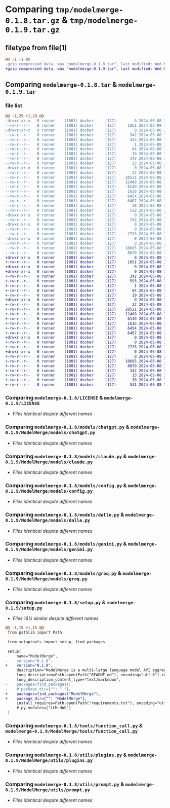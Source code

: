 # Comparing `tmp/modelmerge-0.1.8.tar.gz` & `tmp/modelmerge-0.1.9.tar.gz`

## filetype from file(1)

```diff
@@ -1 +1 @@
-gzip compressed data, was "modelmerge-0.1.8.tar", last modified: Wed May  8 18:50:16 2024, max compression
+gzip compressed data, was "modelmerge-0.1.9.tar", last modified: Wed May  8 18:54:53 2024, max compression
```

## Comparing `modelmerge-0.1.8.tar` & `modelmerge-0.1.9.tar`

### file list

```diff
@@ -1,29 +1,28 @@
-drwxr-xr-x   0 runner    (1001) docker     (127)        0 2024-05-08 18:50:16.745784 modelmerge-0.1.8/
--rw-r--r--   0 runner    (1001) docker     (127)     1051 2024-05-08 18:50:08.000000 modelmerge-0.1.8/LICENSE
-drwxr-xr-x   0 runner    (1001) docker     (127)        0 2024-05-08 18:50:16.745784 modelmerge-0.1.8/ModelMerge.egg-info/
--rw-r--r--   0 runner    (1001) docker     (127)      342 2024-05-08 18:50:16.000000 modelmerge-0.1.8/ModelMerge.egg-info/PKG-INFO
--rw-r--r--   0 runner    (1001) docker     (127)      433 2024-05-08 18:50:16.000000 modelmerge-0.1.8/ModelMerge.egg-info/SOURCES.txt
--rw-r--r--   0 runner    (1001) docker     (127)        1 2024-05-08 18:50:16.000000 modelmerge-0.1.8/ModelMerge.egg-info/dependency_links.txt
--rw-r--r--   0 runner    (1001) docker     (127)       84 2024-05-08 18:50:16.000000 modelmerge-0.1.8/ModelMerge.egg-info/requires.txt
--rw-r--r--   0 runner    (1001) docker     (127)       19 2024-05-08 18:50:16.000000 modelmerge-0.1.8/ModelMerge.egg-info/top_level.txt
--rw-r--r--   0 runner    (1001) docker     (127)      342 2024-05-08 18:50:16.745784 modelmerge-0.1.8/PKG-INFO
--rw-r--r--   0 runner    (1001) docker     (127)       13 2024-05-08 18:50:08.000000 modelmerge-0.1.8/README.md
-drwxr-xr-x   0 runner    (1001) docker     (127)        0 2024-05-08 18:50:16.741784 modelmerge-0.1.8/models/
--rw-r--r--   0 runner    (1001) docker     (127)       22 2024-05-08 18:50:08.000000 modelmerge-0.1.8/models/__init__.py
--rw-r--r--   0 runner    (1001) docker     (127)    28521 2024-05-08 18:50:08.000000 modelmerge-0.1.8/models/chatgpt.py
--rw-r--r--   0 runner    (1001) docker     (127)    12408 2024-05-08 18:50:08.000000 modelmerge-0.1.8/models/claude.py
--rw-r--r--   0 runner    (1001) docker     (127)     6149 2024-05-08 18:50:08.000000 modelmerge-0.1.8/models/config.py
--rw-r--r--   0 runner    (1001) docker     (127)     1616 2024-05-08 18:50:08.000000 modelmerge-0.1.8/models/dalle.py
--rw-r--r--   0 runner    (1001) docker     (127)     6454 2024-05-08 18:50:08.000000 modelmerge-0.1.8/models/genimi.py
--rw-r--r--   0 runner    (1001) docker     (127)     6467 2024-05-08 18:50:08.000000 modelmerge-0.1.8/models/groq.py
--rw-r--r--   0 runner    (1001) docker     (127)       38 2024-05-08 18:50:16.745784 modelmerge-0.1.8/setup.cfg
--rw-r--r--   0 runner    (1001) docker     (127)      512 2024-05-08 18:50:08.000000 modelmerge-0.1.8/setup.py
-drwxr-xr-x   0 runner    (1001) docker     (127)        0 2024-05-08 18:50:16.741784 modelmerge-0.1.8/test/
--rw-r--r--   0 runner    (1001) docker     (127)      743 2024-05-08 18:50:08.000000 modelmerge-0.1.8/test/test_google_search.py
-drwxr-xr-x   0 runner    (1001) docker     (127)        0 2024-05-08 18:50:16.745784 modelmerge-0.1.8/tools/
--rw-r--r--   0 runner    (1001) docker     (127)        0 2024-05-08 18:50:08.000000 modelmerge-0.1.8/tools/__init__.py
--rw-r--r--   0 runner    (1001) docker     (127)     2733 2024-05-08 18:50:08.000000 modelmerge-0.1.8/tools/function_call.py
-drwxr-xr-x   0 runner    (1001) docker     (127)        0 2024-05-08 18:50:16.745784 modelmerge-0.1.8/utils/
--rw-r--r--   0 runner    (1001) docker     (127)        0 2024-05-08 18:50:08.000000 modelmerge-0.1.8/utils/__init__.py
--rw-r--r--   0 runner    (1001) docker     (127)    18685 2024-05-08 18:50:08.000000 modelmerge-0.1.8/utils/plugins.py
--rw-r--r--   0 runner    (1001) docker     (127)     8070 2024-05-08 18:50:08.000000 modelmerge-0.1.8/utils/prompt.py
+drwxr-xr-x   0 runner    (1001) docker     (127)        0 2024-05-08 18:54:53.552281 modelmerge-0.1.9/
+-rw-r--r--   0 runner    (1001) docker     (127)     1051 2024-05-08 18:54:45.000000 modelmerge-0.1.9/LICENSE
+drwxr-xr-x   0 runner    (1001) docker     (127)        0 2024-05-08 18:54:53.548281 modelmerge-0.1.9/ModelMerge/
+drwxr-xr-x   0 runner    (1001) docker     (127)        0 2024-05-08 18:54:53.552281 modelmerge-0.1.9/ModelMerge/ModelMerge.egg-info/
+-rw-r--r--   0 runner    (1001) docker     (127)      342 2024-05-08 18:54:53.000000 modelmerge-0.1.9/ModelMerge/ModelMerge.egg-info/PKG-INFO
+-rw-r--r--   0 runner    (1001) docker     (127)      593 2024-05-08 18:54:53.000000 modelmerge-0.1.9/ModelMerge/ModelMerge.egg-info/SOURCES.txt
+-rw-r--r--   0 runner    (1001) docker     (127)        1 2024-05-08 18:54:53.000000 modelmerge-0.1.9/ModelMerge/ModelMerge.egg-info/dependency_links.txt
+-rw-r--r--   0 runner    (1001) docker     (127)       84 2024-05-08 18:54:53.000000 modelmerge-0.1.9/ModelMerge/ModelMerge.egg-info/requires.txt
+-rw-r--r--   0 runner    (1001) docker     (127)       19 2024-05-08 18:54:53.000000 modelmerge-0.1.9/ModelMerge/ModelMerge.egg-info/top_level.txt
+drwxr-xr-x   0 runner    (1001) docker     (127)        0 2024-05-08 18:54:53.552281 modelmerge-0.1.9/ModelMerge/models/
+-rw-r--r--   0 runner    (1001) docker     (127)       22 2024-05-08 18:54:45.000000 modelmerge-0.1.9/ModelMerge/models/__init__.py
+-rw-r--r--   0 runner    (1001) docker     (127)    28521 2024-05-08 18:54:45.000000 modelmerge-0.1.9/ModelMerge/models/chatgpt.py
+-rw-r--r--   0 runner    (1001) docker     (127)    12408 2024-05-08 18:54:45.000000 modelmerge-0.1.9/ModelMerge/models/claude.py
+-rw-r--r--   0 runner    (1001) docker     (127)     6149 2024-05-08 18:54:45.000000 modelmerge-0.1.9/ModelMerge/models/config.py
+-rw-r--r--   0 runner    (1001) docker     (127)     1616 2024-05-08 18:54:45.000000 modelmerge-0.1.9/ModelMerge/models/dalle.py
+-rw-r--r--   0 runner    (1001) docker     (127)     6454 2024-05-08 18:54:45.000000 modelmerge-0.1.9/ModelMerge/models/genimi.py
+-rw-r--r--   0 runner    (1001) docker     (127)     6467 2024-05-08 18:54:45.000000 modelmerge-0.1.9/ModelMerge/models/groq.py
+drwxr-xr-x   0 runner    (1001) docker     (127)        0 2024-05-08 18:54:53.552281 modelmerge-0.1.9/ModelMerge/tools/
+-rw-r--r--   0 runner    (1001) docker     (127)        0 2024-05-08 18:54:45.000000 modelmerge-0.1.9/ModelMerge/tools/__init__.py
+-rw-r--r--   0 runner    (1001) docker     (127)     2733 2024-05-08 18:54:45.000000 modelmerge-0.1.9/ModelMerge/tools/function_call.py
+drwxr-xr-x   0 runner    (1001) docker     (127)        0 2024-05-08 18:54:53.552281 modelmerge-0.1.9/ModelMerge/utils/
+-rw-r--r--   0 runner    (1001) docker     (127)        0 2024-05-08 18:54:45.000000 modelmerge-0.1.9/ModelMerge/utils/__init__.py
+-rw-r--r--   0 runner    (1001) docker     (127)    18685 2024-05-08 18:54:45.000000 modelmerge-0.1.9/ModelMerge/utils/plugins.py
+-rw-r--r--   0 runner    (1001) docker     (127)     8070 2024-05-08 18:54:45.000000 modelmerge-0.1.9/ModelMerge/utils/prompt.py
+-rw-r--r--   0 runner    (1001) docker     (127)      342 2024-05-08 18:54:53.552281 modelmerge-0.1.9/PKG-INFO
+-rw-r--r--   0 runner    (1001) docker     (127)       13 2024-05-08 18:54:45.000000 modelmerge-0.1.9/README.md
+-rw-r--r--   0 runner    (1001) docker     (127)       38 2024-05-08 18:54:53.552281 modelmerge-0.1.9/setup.cfg
+-rw-r--r--   0 runner    (1001) docker     (127)      531 2024-05-08 18:54:45.000000 modelmerge-0.1.9/setup.py
```

### Comparing `modelmerge-0.1.8/LICENSE` & `modelmerge-0.1.9/LICENSE`

 * *Files identical despite different names*

### Comparing `modelmerge-0.1.8/models/chatgpt.py` & `modelmerge-0.1.9/ModelMerge/models/chatgpt.py`

 * *Files identical despite different names*

### Comparing `modelmerge-0.1.8/models/claude.py` & `modelmerge-0.1.9/ModelMerge/models/claude.py`

 * *Files identical despite different names*

### Comparing `modelmerge-0.1.8/models/config.py` & `modelmerge-0.1.9/ModelMerge/models/config.py`

 * *Files identical despite different names*

### Comparing `modelmerge-0.1.8/models/dalle.py` & `modelmerge-0.1.9/ModelMerge/models/dalle.py`

 * *Files identical despite different names*

### Comparing `modelmerge-0.1.8/models/genimi.py` & `modelmerge-0.1.9/ModelMerge/models/genimi.py`

 * *Files identical despite different names*

### Comparing `modelmerge-0.1.8/models/groq.py` & `modelmerge-0.1.9/ModelMerge/models/groq.py`

 * *Files identical despite different names*

### Comparing `modelmerge-0.1.8/setup.py` & `modelmerge-0.1.9/setup.py`

 * *Files 16% similar despite different names*

```diff
@@ -1,15 +1,15 @@
 from pathlib import Path
 
 from setuptools import setup, find_packages
 
 setup(
     name="ModelMerge",
-    version="0.1.8",
+    version="0.1.9",
     description="ModelMerge is a multi-large language model API aggregator.",
     long_description=Path.open(Path("README.md"), encoding="utf-8").read(),
     long_description_content_type="text/markdown",
-    packages=find_packages(),
-    # package_dir={"": "."},
+    packages=find_packages("ModelMerge"),
+    package_dir={"": "ModelMerge"},
     install_requires=Path.open(Path("requirements.txt"), encoding="utf-8").read().splitlines(),
     # py_modules=["LLM-Hub"]
 )
```

### Comparing `modelmerge-0.1.8/tools/function_call.py` & `modelmerge-0.1.9/ModelMerge/tools/function_call.py`

 * *Files identical despite different names*

### Comparing `modelmerge-0.1.8/utils/plugins.py` & `modelmerge-0.1.9/ModelMerge/utils/plugins.py`

 * *Files identical despite different names*

### Comparing `modelmerge-0.1.8/utils/prompt.py` & `modelmerge-0.1.9/ModelMerge/utils/prompt.py`

 * *Files identical despite different names*

